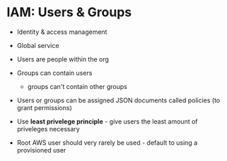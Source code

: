 # IAM: Users & Groups

- Identity & access management
- Global service
- Users are people within the org
- Groups can contain users

  - groups can't contain other groups

- Users or groups can be assigned JSON documents called policies (to grant permissions)
- Use **least privelege principle** - give users the least amount of priveleges necessary
- Root AWS user should very rarely be used - default to using a provisioned user
